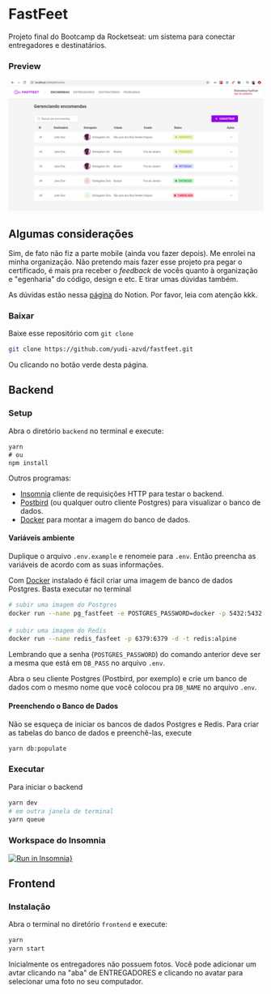 # FastFeet
Projeto final do Bootcamp da Rocketseat: um sistema para conectar entregadores e destinatários.

### Preview

<img src="./frontend/.github/deliveries.png">

## Algumas considerações
Sim, de fato não fiz a parte mobile (ainda vou fazer depois). Me enrolei na minha organização. Não pretendo mais fazer esse projeto pra pegar o certificado, é mais pra receber o _feedback_ de vocês quanto à organização e "egenharia" do código, design e etc. E tirar umas dúvidas também.

As dúvidas estão nessa [página](https://www.notion.so/Rocketseat-8f694e501ee243098a75e86663472ce9) do Notion. Por favor, leia com atenção kkk.

### Baixar
Baixe esse repositório com `git clone`

```sh
git clone https://github.com/yudi-azvd/fastfeet.git
```

Ou clicando no botão verde desta página.

## Backend

### Setup
Abra o diretório `backend` no terminal e execute:
```
yarn
# ou
npm install
```

Outros programas:

* [Insomnia](https://insomnia.rest/) cliente de requisições HTTP para testar o backend.
* [Postbird](https://www.electronjs.org/apps/postbird) (ou qualquer outro cliente
Postgres) para visualizar o banco de dados.
* [Docker](https://www.docker.com/) para montar a imagem do banco de dados.

#### Variáveis ambiente
Duplique o arquivo `.env.example` e renomeie para `.env`. Então preencha as variáveis
de acordo com as suas informações.

Com [Docker](https://www.docker.com/products/docker-desktop) instalado é fácil criar uma imagem de banco de dados Postgres. Basta executar no terminal 

```sh
# subir uma imagem do Postgres
docker run --name pg_fastfeet -e POSTGRES_PASSWORD=docker -p 5432:5432 -d postgres:11

# subir uma imagem do Redis
docker run --name redis_fasfeet -p 6379:6379 -d -t redis:alpine
```

Lembrando que a senha (`POSTGRES_PASSWORD`) do comando anterior deve ser a mesma que está em `DB_PASS` no arquivo `.env`.

Abra o seu cliente Postgres (Postbird, por exemplo) e crie um banco de dados com o mesmo nome que você colocou pra `DB_NAME` no arquivo `.env`.


#### Preenchendo o Banco de Dados
Não se esqueça de iniciar os bancos de dados Postgres e Redis.
Para criar as tabelas do banco de dados e preenchê-las, execute

```sh
yarn db:populate
```

### Executar
Para iniciar o backend

```sh
yarn dev
# em outra janela de terminal
yarn queue
```



### Workspace do Insomnia
[![Run in Insomnia}](https://insomnia.rest/images/run.svg)](https://insomnia.rest/run/?label=Fasfeet&uri=https%3A%2F%2Fraw.githubusercontent.com%2Fyudi-azvd%2Ffastfeet-backend%2Fmaster%2FInsomnia-fastfeet.json)

## Frontend

### Instalação
Abra o terminal no diretório `frontend` e execute:

```sh
yarn 
yarn start
```

Inicialmente os entregadores não possuem fotos. Você pode adicionar um avtar clicando na "aba" de ENTREGADORES e clicando no avatar para selecionar uma foto no seu computador.
